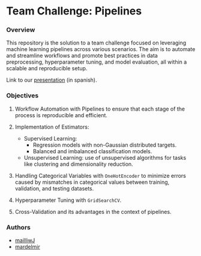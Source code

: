 # Team Challenge: Pipelines

### Overview

This repository is the solution to a team challenge focused on leveraging machine learning pipelines across various scenarios. The aim is to automate and streamline workflows and promote best practices in data preprocessing, hyperparameter tuning, and model evaluation, all within a scalable and reproducible setup.

Link to our [presentation](https://www.canva.com/design/DAGVP0jqEZk/Nyy9MDKBYrzPv79wrDJT5Q/view?utm_content=DAGVP0jqEZk&utm_campaign=designshare&utm_medium=link&utm_source=editor) (in spanish).


### Objectives

1. Workflow Automation with Pipelines to ensure that each stage of the process is reproducible and efficient.
   
2. Implementation of Estimators:
   * Supervised Learning: 
     * Regression models with non-Gaussian distributed targets.
     * Balanced and imbalanced classification models.
   * Unsupervised Learning: use of unsupervised algorithms for tasks like clustering and dimensionality reduction.

3. Handling Categorical Variables with `OneHotEncoder` to minimize errors caused by mismatches in categorical values between training, validation, and testing datasets.
   
4. Hyperparameter Tuning with `GridSearchCV`.
   
5. Cross-Validation and its advantages in the context of pipelines.


### Authors
- [mailliwJ](https://github.com/mailliwJ)
- [mardelmir](https://github.com/mardelmir)